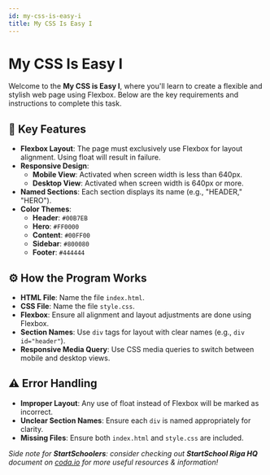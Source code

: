 ```yaml
---
id: my-css-is-easy-i
title: My CSS Is Easy I
---
```


# My CSS Is Easy I

Welcome to the **My CSS is Easy I**, where you'll learn to create a flexible and stylish web page using Flexbox. Below are the key requirements and instructions to complete this task.

## 🚀 Key Features

- **Flexbox Layout**: The page must exclusively use Flexbox for layout alignment. Using float will result in failure.
- **Responsive Design**:
  - **Mobile View**: Activated when screen width is less than 640px.
  - **Desktop View**: Activated when screen width is 640px or more.
- **Named Sections**: Each section displays its name (e.g., "HEADER," "HERO").
- **Color Themes**:
  - **Header**: `#00B7EB`
  - **Hero**: `#FF0000`
  - **Content**: `#00FF00`
  - **Sidebar**: `#800080`
  - **Footer**: `#444444`

## ⚙️ How the Program Works

- **HTML File**: Name the file `index.html`.
- **CSS File**: Name the file `style.css`.
- **Flexbox**: Ensure all alignment and layout adjustments are done using Flexbox.
- **Section Names**: Use `div` tags for layout with clear names (e.g., `div id="header"`).
- **Responsive Media Query**: Use CSS media queries to switch between mobile and desktop views.

## ⚠️ Error Handling

- **Improper Layout**: Any use of float instead of Flexbox will be marked as incorrect.
- **Unclear Section Names**: Ensure each `div` is named appropriately for clarity.
- **Missing Files**: Ensure both `index.html` and `style.css` are included.

*Side note for **StartSchoolers**: consider checking out **StartSchool Riga HQ** document on [coda.io](https://coda.io/) for more useful resources & information!*